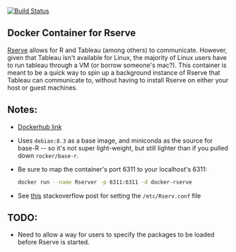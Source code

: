 [![Build
Status](https://travis-ci.org/stevenpollack/docker-rserve.svg?branch=master)](https://travis-ci.org/stevenpollack/docker-rserve)

## Docker Container for Rserve

[Rserve](http://www.rforge.net/Rserve/index.html) allows for R and Tableau (among others) to communicate. However,
given that Tableau isn't available for Linux, the majority of Linux users have to run tableau through a VM
(or borrow someone's mac?).  This container is meant to be a quick way to spin up a background instance of Rserve
that Tableau can communicate to, without having to install Rserve on either your host or guest machines.

## Notes:
- [Dockerhub link](https://hub.docker.com/r/stevenpollack/docker-rserve/)
- Uses `debian:8.3` as a base image, and miniconda as the source for base-R -- so it's not super light-weight,
  but still lighter than if you pulled down `rocker/base-r`. 
- Be sure to map the container's port 6311 to your localhost's 6311:

    ```bash
    docker run --name Rserver -p 6311:6311 -d docker-rserve
    ```
- See
  [this](http://stackoverflow.com/questions/20265682/finding-rserve-rconfig-file-on-ubuntu-13-10)
  stackoverflow post for setting the `/etc/Rserv.conf` file

## TODO:
- Need to allow a way for users to specify the packages to be loaded before
  Rserve is started.
